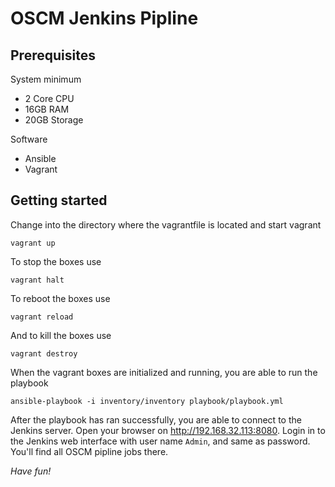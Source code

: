 # OSCM Jenkins Pipline

## Prerequisites

System minimum 
- 2 Core CPU 
- 16GB RAM
- 20GB Storage

Software
- Ansible
- Vagrant


## Getting started

Change into the directory where the vagrantfile is located and start vagrant

``` 
vagrant up 
```

To stop the boxes use

``` 
vagrant halt 
```

To reboot the boxes use

``` 
vagrant reload 
```

And to kill the boxes use

``` 
vagrant destroy
```

When the vagrant boxes are initialized and running, you are able to run the playbook 

``` 
ansible-playbook -i inventory/inventory playbook/playbook.yml
```

After the playbook has ran successfully, you are able to connect to the Jenkins server. Open your browser on http://192.168.32.113:8080. 
Login in to the Jenkins web interface with user name `Admin`, and same as password. You'll find all OSCM pipline jobs there.


*Have fun!*

